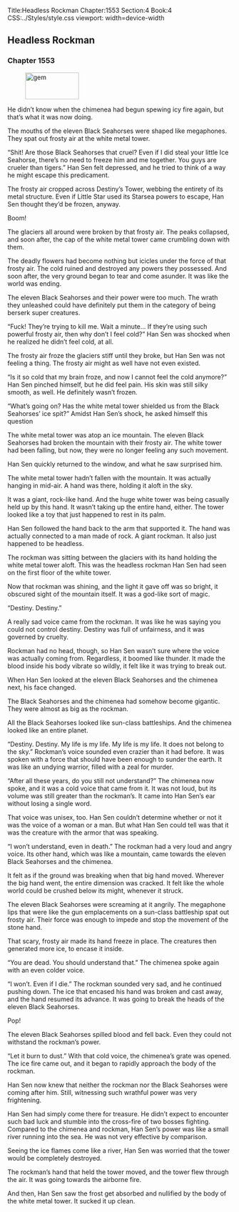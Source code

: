 Title:Headless Rockman 
Chapter:1553 
Section:4 
Book:4 
CSS:../Styles/style.css 
viewport: width=device-width
  
## Headless Rockman
### Chapter 1553 
<figure>
	<img src="../Images/gem.gif" alt="gem" id="gem" width="120" height="60" />
</figure>
  

  
  He didn’t know when the chimenea had begun spewing icy fire again, but that’s what it was now doing.

The mouths of the eleven Black Seahorses were shaped like megaphones. They spat out frosty air at the white metal tower.

“Shit! Are those Black Seahorses that cruel? Even if I did steal your little Ice Seahorse, there’s no need to freeze him and me together. You guys are crueler than tigers.” Han Sen felt depressed, and he tried to think of a way he might escape this predicament.

The frosty air cropped across Destiny’s Tower, webbing the entirety of its metal structure. Even if Little Star used its Starsea powers to escape, Han Sen thought they’d be frozen, anyway.

Boom!

The glaciers all around were broken by that frosty air. The peaks collapsed, and soon after, the cap of the white metal tower came crumbling down with them.

The deadly flowers had become nothing but icicles under the force of that frosty air. The cold ruined and destroyed any powers they possessed. And soon after, the very ground began to tear and come asunder. It was like the world was ending.

The eleven Black Seahorses and their power were too much. The wrath they unleashed could have definitely put them in the category of being berserk super creatures.

“Fuck! They’re trying to kill me. Wait a minute… If they’re using such powerful frosty air, then why don’t I feel cold?” Han Sen was shocked when he realized he didn’t feel cold, at all.

The frosty air froze the glaciers stiff until they broke, but Han Sen was not feeling a thing. The frosty air might as well have not even existed.

“Is it so cold that my brain froze, and now I cannot feel the cold anymore?” Han Sen pinched himself, but he did feel pain. His skin was still silky smooth, as well. He definitely wasn’t frozen.

“What’s going on? Has the white metal tower shielded us from the Black Seahorses’ ice spit?” Amidst Han Sen’s shock, he asked himself this question

The white metal tower was atop an ice mountain. The eleven Black Seahorses had broken the mountain with their frosty air. The white tower had been falling, but now, they were no longer feeling any such movement.

Han Sen quickly returned to the window, and what he saw surprised him.

The white metal tower hadn’t fallen with the mountain. It was actually hanging in mid-air. A hand was there, holding it aloft in the sky.

It was a giant, rock-like hand. And the huge white tower was being casually held up by this hand. It wasn’t taking up the entire hand, either. The tower looked like a toy that just happened to rest in its palm.

Han Sen followed the hand back to the arm that supported it. The hand was actually connected to a man made of rock. A giant rockman. It also just happened to be headless.

The rockman was sitting between the glaciers with its hand holding the white metal tower aloft. This was the headless rockman Han Sen had seen on the first floor of the white tower.

Now that rockman was shining, and the light it gave off was so bright, it obscured sight of the mountain itself. It was a god-like sort of magic.

“Destiny. Destiny.”

A really sad voice came from the rockman. It was like he was saying you could not control destiny. Destiny was full of unfairness, and it was governed by cruelty.

Rockman had no head, though, so Han Sen wasn’t sure where the voice was actually coming from. Regardless, it boomed like thunder. It made the blood inside his body vibrate so wildly, it felt like it was trying to break out.

When Han Sen looked at the eleven Black Seahorses and the chimenea next, his face changed.

The Black Seahorses and the chimenea had somehow become gigantic. They were almost as big as the rockman.

All the Black Seahorses looked like sun-class battleships. And the chimenea looked like an entire planet.

“Destiny. Destiny. My life is my life. My life is my life. It does not belong to the sky.” Rockman’s voice sounded even crazier than it had before. It was spoken with a force that should have been enough to sunder the earth. It was like an undying warrior, filled with a zeal for murder.

“After all these years, do you still not understand?” The chimenea now spoke, and it was a cold voice that came from it. It was not loud, but its volume was still greater than the rockman’s. It came into Han Sen’s ear without losing a single word.

That voice was unisex, too. Han Sen couldn’t determine whether or not it was the voice of a woman or a man. But what Han Sen could tell was that it was the creature with the armor that was speaking.

“I won’t understand, even in death.” The rockman had a very loud and angry voice. Its other hand, which was like a mountain, came towards the eleven Black Seahorses and the chimenea.

It felt as if the ground was breaking when that big hand moved. Wherever the big hand went, the entire dimension was cracked. It felt like the whole world could be crushed below its might, whenever it struck.

The eleven Black Seahorses were screaming at it angrily. The megaphone lips that were like the gun emplacements on a sun-class battleship spat out frosty air. Their force was enough to impede and stop the movement of the stone hand.

That scary, frosty air made its hand freeze in place. The creatures then generated more ice, to encase it inside.

“You are dead. You should understand that.” The chimenea spoke again with an even colder voice.

“I won’t. Even if I die.” The rockman sounded very sad, and he continued pushing down. The ice that encased his hand was broken and cast away, and the hand resumed its advance. It was going to break the heads of the eleven Black Seahorses.

Pop!

The eleven Black Seahorses spilled blood and fell back. Even they could not withstand the rockman’s power.

“Let it burn to dust.” With that cold voice, the chimenea’s grate was opened. The ice fire came out, and it began to rapidly approach the body of the rockman.

Han Sen now knew that neither the rockman nor the Black Seahorses were coming after him. Still, witnessing such wrathful power was very frightening.

Han Sen had simply come there for treasure. He didn’t expect to encounter such bad luck and stumble into the cross-fire of two bosses fighting. Compared to the chimenea and rockman, Han Sen’s power was like a small river running into the sea. He was not very effective by comparison.

Seeing the ice flames come like a river, Han Sen was worried that the tower would be completely destroyed.

The rockman’s hand that held the tower moved, and the tower flew through the air. It was going towards the airborne fire.

And then, Han Sen saw the frost get absorbed and nullified by the body of the white metal tower. It sucked it up clean.
